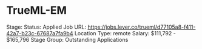 # TrueML-EM

Stage: Status: Applied
Job URL: https://jobs.lever.co/trueml/d77105a8-f411-42a7-b23c-67687a7fa9b4
Location Type: remote
Salary: $111,792 - $165,796
Stage Group: Outstanding Applications
